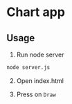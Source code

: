 # Chart app

## Usage

1. Run node server

```bash
node server.js
```

2. Open index.html

3. Press on `Draw`
